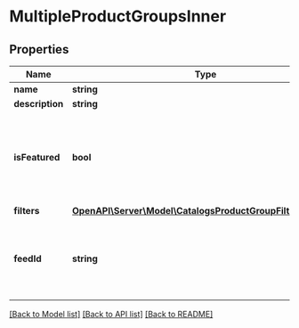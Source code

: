 # MultipleProductGroupsInner

## Properties
Name | Type | Description | Notes
------------ | ------------- | ------------- | -------------
**name** | **string** |  | 
**description** | **string** |  | [optional] 
**isFeatured** | **bool** | boolean indicator of whether the product group is being featured or not | [optional] [default to false]
**filters** | [**OpenAPI\Server\Model\CatalogsProductGroupFiltersRequest**](CatalogsProductGroupFiltersRequest.md) |  | 
**feedId** | **string** | Catalog Feed id pertaining to the catalog product group. | 

[[Back to Model list]](../README.md#documentation-for-models) [[Back to API list]](../README.md#documentation-for-api-endpoints) [[Back to README]](../README.md)


